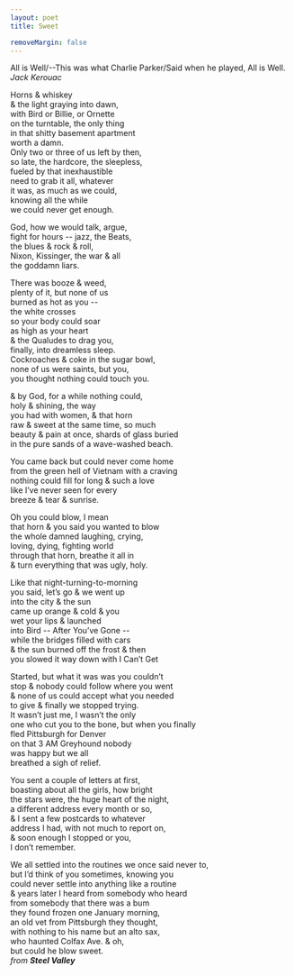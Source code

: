 ```yaml
---
layout: poet
title: Sweet

removeMargin: false
---
```

<p>All is Well/--This was what Charlie Parker/Said when  he played, All is Well.<br />
<em>Jack Kerouac</em></p>
<p>Horns &amp; whiskey <br />
&amp; the light graying into dawn, <br />
with Bird or Billie, or Ornette <br />
on the turntable, the only thing <br />
in that shitty basement apartment <br />
worth a damn.<br />
Only two or three of us left by then,<br />
so late, the hardcore, the sleepless,<br />
fueled by that inexhaustible <br />
need to grab it all, whatever<br />
it was, as much as we could, <br />
knowing all the while <br />
we could never get enough.</p>
<p>God, how we would talk, argue,<br />
fight for hours -- jazz, the Beats,<br />
the blues &amp; rock &amp; roll, <br />
Nixon, Kissinger, the war &amp; all<br />
the goddamn liars.</p>
<p>There was booze &amp; weed,<br />
plenty of it, but none of us <br />
burned as hot as you --<br />
the white crosses <br />
so your body could soar <br />
as high as your heart <br />
&amp; the Qualudes to drag you,<br />
finally, into dreamless sleep.<br />
Cockroaches &amp; coke in the sugar bowl, <br />
none of us were saints, but you,<br />
you thought nothing could touch you.</p>
<p>&amp; by God, for a while nothing could,<br />
holy &amp; shining, the way <br />
you had with women, &amp; that horn<br />
raw &amp; sweet at the same time, so much<br />
beauty &amp; pain at once, shards of glass buried<br />
in the pure sands of a wave-washed beach.</p>
<p>You came back but could never come home<br />
from the green hell of Vietnam with a craving<br />
nothing could fill for long &amp; such a love<br />
like I’ve never seen for every <br />
breeze &amp; tear &amp; sunrise.</p>
<p>Oh you could blow, I mean<br />
that horn &amp; you said you wanted to blow<br />
the whole damned laughing, crying,<br />
loving, dying, fighting world<br />
through that horn, breathe it all in<br />
&amp; turn everything that was ugly, holy.</p>
<p>Like that night-turning-to-morning<br />
you said, let’s go &amp; we went up<br />
into the city &amp; the sun<br />
came up orange &amp; cold &amp; you<br />
wet your lips &amp; launched <br />
into Bird -- After You’ve Gone --<br />
while the bridges filled with cars<br />
&amp; the sun burned off the frost &amp; then<br />
you slowed it way down with I Can’t Get</p>
<p>Started, but what it was was you couldn’t<br />
stop &amp; nobody could follow where you went<br />
&amp; none of us could accept what you needed<br />
to give &amp; finally we stopped trying.<br />
It wasn’t just me, I wasn’t the only<br />
one who cut you to the bone, but when you finally<br />
fled Pittsburgh for Denver<br />
on that 3 AM Greyhound nobody<br />
was happy but we all<br />
breathed a sigh of relief.</p>
<p>You sent a couple of letters at first,<br />
boasting about all the girls, how bright<br />
the stars were, the huge heart of the night,<br />
a different address every month or so,<br />
&amp; I sent a few postcards to whatever<br />
address I had, with not much to report on,<br />
&amp; soon enough I stopped or you, <br />
I don’t remember.</p>
<p>We all settled into the routines we once said never to,<br />
but I’d think of you sometimes, knowing you<br />
could never settle into anything like a routine<br />
&amp; years later I heard from somebody who heard<br />
from somebody that there was a bum<br />
they found frozen one January morning,<br />
an old vet from Pittsburgh they thought,<br />
with nothing to his name but an alto sax,<br />
who haunted Colfax Ave. &amp; oh, <br />
but could he blow sweet.<br />
<em>from <strong>Steel  Valley</strong></em></p>